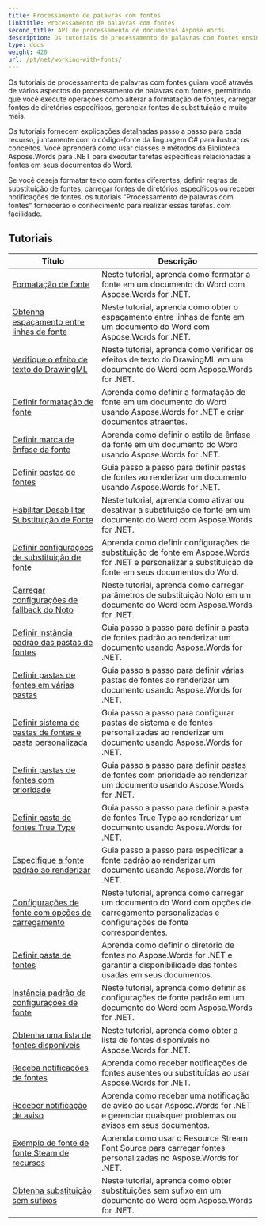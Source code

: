 ```yaml
---
title: Processamento de palavras com fontes
linktitle: Processamento de palavras com fontes
second_title: API de processamento de documentos Aspose.Words
description: Os tutoriais de processamento de palavras com fontes ensinam como trabalhar com fontes no Word com Aspose.Words for .NET. Formatação, substituições, notificações e muito mais.
type: docs
weight: 420
url: /pt/net/working-with-fonts/
---
```


Os tutoriais de processamento de palavras com fontes guiam você através de vários aspectos do processamento de palavras com fontes, permitindo que você execute operações como alterar a formatação de fontes, carregar fontes de diretórios específicos, gerenciar fontes de substituição e muito mais.

Os tutoriais fornecem explicações detalhadas passo a passo para cada recurso, juntamente com o código-fonte da linguagem C# para ilustrar os conceitos. Você aprenderá como usar classes e métodos da Biblioteca Aspose.Words para .NET para executar tarefas específicas relacionadas a fontes em seus documentos do Word.

Se você deseja formatar texto com fontes diferentes, definir regras de substituição de fontes, carregar fontes de diretórios específicos ou receber notificações de fontes, os tutoriais "Processamento de palavras com fontes" fornecerão o conhecimento para realizar essas tarefas. com facilidade.

 ## Tutoriais
| Título | Descrição |
| --- | --- |
| [Formatação de fonte](./font-formatting/) | Neste tutorial, aprenda como formatar a fonte em um documento do Word com Aspose.Words for .NET. |
| [Obtenha espaçamento entre linhas de fonte](./get-font-line-spacing/) | Neste tutorial, aprenda como obter o espaçamento entre linhas de fonte em um documento do Word com Aspose.Words for .NET. |
| [Verifique o efeito de texto do DrawingML](./check-drawingml-text-effect/) | Neste tutorial, aprenda como verificar os efeitos de texto do DrawingML em um documento do Word com Aspose.Words for .NET. |
| [Definir formatação de fonte](./set-font-formatting/) | Aprenda como definir a formatação de fonte em um documento do Word usando Aspose.Words for .NET e criar documentos atraentes. |
| [Definir marca de ênfase da fonte](./set-font-emphasis-mark/) | Aprenda como definir o estilo de ênfase da fonte em um documento do Word usando Aspose.Words for .NET. |
| [Definir pastas de fontes](./set-fonts-folders/) | Guia passo a passo para definir pastas de fontes ao renderizar um documento usando Aspose.Words for .NET. |
| [Habilitar Desabilitar Substituição de Fonte](./enable-disable-font-substitution/) | Neste tutorial, aprenda como ativar ou desativar a substituição de fonte em um documento do Word com Aspose.Words for .NET. |
| [Definir configurações de substituição de fonte](./set-font-fallback-settings/) | Aprenda como definir configurações de substituição de fonte em Aspose.Words for .NET e personalizar a substituição de fonte em seus documentos do Word. |
| [Carregar configurações de fallback do Noto](./load-noto-fallback-settings/) | Neste tutorial, aprenda como carregar parâmetros de substituição Noto em um documento do Word com Aspose.Words for .NET. |
| [Definir instância padrão das pastas de fontes](./set-fonts-folders-default-instance/) | Guia passo a passo para definir a pasta de fontes padrão ao renderizar um documento usando Aspose.Words for .NET. |
| [Definir pastas de fontes em várias pastas](./set-fonts-folders-multiple-folders/) | Guia passo a passo para definir várias pastas de fontes ao renderizar um documento usando Aspose.Words for .NET. |
| [Definir sistema de pastas de fontes e pasta personalizada](./set-fonts-folders-system-and-custom-folder/) | Guia passo a passo para configurar pastas de sistema e de fontes personalizadas ao renderizar um documento usando Aspose.Words for .NET. |
| [Definir pastas de fontes com prioridade](./set-fonts-folders-with-priority/) | Guia passo a passo para definir pastas de fontes com prioridade ao renderizar um documento usando Aspose.Words for .NET. |
| [Definir pasta de fontes True Type](./set-true-type-fonts-folder/) | Guia passo a passo para definir a pasta de fontes True Type ao renderizar um documento usando Aspose.Words for .NET. |
| [Especifique a fonte padrão ao renderizar](./specify-default-font-when-rendering/) | Guia passo a passo para especificar a fonte padrão ao renderizar um documento usando Aspose.Words for .NET. |
| [Configurações de fonte com opções de carregamento](./font-settings-with-load-options/) | Neste tutorial, aprenda como carregar um documento do Word com opções de carregamento personalizadas e configurações de fonte correspondentes.|
| [Definir pasta de fontes](./set-fonts-folder/) | Aprenda como definir o diretório de fontes no Aspose.Words for .NET e garantir a disponibilidade das fontes usadas em seus documentos. |
| [Instância padrão de configurações de fonte](./font-settings-default-instance/) | Neste tutorial, aprenda como definir as configurações de fonte padrão em um documento do Word com Aspose.Words for .NET. |
| [Obtenha uma lista de fontes disponíveis](./get-list-of-available-fonts/) | Neste tutorial, aprenda como obter a lista de fontes disponíveis no Aspose.Words for .NET. |
| [Receba notificações de fontes](./receive-notifications-of-fonts/) | Aprenda como receber notificações de fontes ausentes ou substituídas ao usar Aspose.Words for .NET. |
| [Receber notificação de aviso](./receive-warning-notification/) | Aprenda como receber uma notificação de aviso ao usar Aspose.Words for .NET e gerenciar quaisquer problemas ou avisos em seus documentos. |
| [Exemplo de fonte de fonte Steam de recursos](./resource-steam-font-source-example/) | Aprenda como usar o Resource Stream Font Source para carregar fontes personalizadas no Aspose.Words for .NET. |
| [Obtenha substituição sem sufixos](./get-substitution-without-suffixes/) | Neste tutorial, aprenda como obter substituições sem sufixo em um documento do Word com Aspose.Words for .NET. |